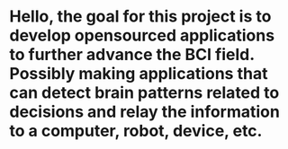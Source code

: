 # Hello, the goal for this project is to develop opensourced applications to further advance the BCI field. Possibly making applications that can detect brain patterns related to decisions and relay the information to a computer, robot, device, etc. 
